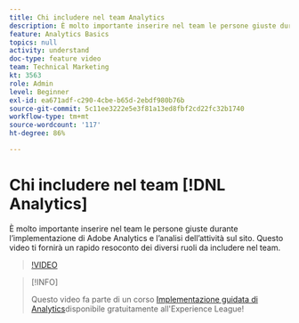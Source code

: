 ```yaml
---
title: Chi includere nel team Analytics
description: È molto importante inserire nel team le persone giuste durante l’implementazione di Adobe Analytics e l’analisi dell’attività sul sito. Questo video ti fornirà un rapido resoconto dei diversi ruoli da includere nel team.
feature: Analytics Basics
topics: null
activity: understand
doc-type: feature video
team: Technical Marketing
kt: 3563
role: Admin
level: Beginner
exl-id: ea671adf-c290-4cbe-b65d-2ebdf980b76b
source-git-commit: 5c11ee3222e5e3f81a13ed8fbf2cd22fc32b1740
workflow-type: tm+mt
source-wordcount: '117'
ht-degree: 86%

---
```


# Chi includere nel team [!DNL Analytics]

È molto importante inserire nel team le persone giuste durante l’implementazione di Adobe Analytics e l’analisi dell’attività sul sito. Questo video ti fornirà un rapido resoconto dei diversi ruoli da includere nel team.

>[!VIDEO](https://video.tv.adobe.com/v/28756/?quality=12)

>[!INFO]
>
> Questo video fa parte di un corso [Implementazione guidata di Analytics](https://experienceleague.adobe.com/?recommended=Analytics-D-1-2019.1)disponibile gratuitamente all&#39;Experience League!